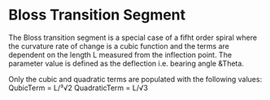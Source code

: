 Bloss Transition Segment
========================

The Bloss transition segment is a special case of a fifht order spiral where the curvature rate of change is a cubic function and the terms are dependent on the length L measured from the inflection point. The parameter value is defined as the deflection i.e. bearing angle &Theta.

Only the cubic and quadratic terms are populated with the following values:
QubicTerm = L/³√2
QuadraticTerm = L/√3
